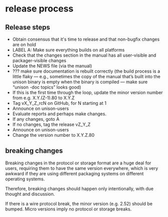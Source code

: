 # release process

## Release steps
  - Obtain consensus that it's time to release and that non-bugfix changes are on hold
  - LABEL A: Make sure everything builds on all platforms
  - Check that the changes section in the manual has all user-visible and packager-visible changes
  - Update the NEWS file (via the manual)
  - ??? make sure documentation is rebuilt correctly (the build process is a little flaky — e.g., sometimes the copy of the manual that’s built into the unison binary is empty when the binary is compiled — make sure “unison -doc topics” looks good)
  - If this is the first time through the loop, update the minor version number from e.g. X.Y.(Z-1).80 to X.Y.Z
  - Tag vX_Y_Z_rcN on GitHub, for N starting at 1
  - Announce on unison-users
  - Evaluate reports and perhaps make changes.
  - If any changes, goto A
  - If no changes, tag the release vZ_Y_Z
  - Announce on unison-users
  - Change the version number to X.Y.Z.80

## breaking changes

Breaking changes in the protocol or storage format are a huge deal for users, requiring them to have the same version everywhere, which is very awkward if they are using different packaging systems on different operating systems.

Therefore, breaking changes should happen only intentionally, with due thought and discussion.

If there is a wire protocol break, the minor version (e.g. 2.52) should be bumped.   Micro versions imply no protocol or storage breaks.